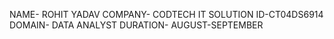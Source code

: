 NAME- ROHIT YADAV
COMPANY- CODTECH IT SOLUTION
ID-CT04DS6914
DOMAIN- DATA ANALYST
DURATION- AUGUST-SEPTEMBER
